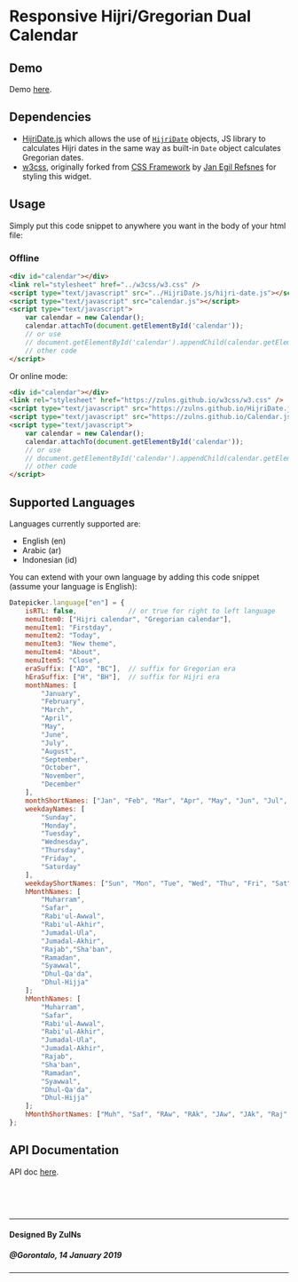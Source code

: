 # Responsive Hijri/Gregorian Dual Calendar

## Demo
Demo [here](https://zulns.github.io/Datepicker.js/).

## Dependencies
- [HijriDate.js](https://github.com/ZulNs/HijriDate.js) which allows the use of
[`HijriDate`](https://zulns.github.io/HijriDate.js/hijri-date-api-doc.html) objects, JS library to calculates Hijri dates in the same way as built-in
`Date` object calculates Gregorian dates.
- [w3css](https://github.com/ZulNs/w3css), originally forked from [CSS Framework](https://github.com/JaniRefsnes/w3css) by
[Jan Egil Refsnes](https://github.com/JaniRefsnes) for styling this widget. 

## Usage
Simply put this code snippet to anywhere you want in the body of your html file:

### Offline

```html
<div id="calendar"></div>
<link rel="stylesheet" href="../w3css/w3.css" />
<script type="text/javascript" src="../HijriDate.js/hijri-date.js"></script>
<script type="text/javascript" src="calendar.js"></script>
<script type="text/javascript">
    var calendar = new Calendar();
    calendar.attachTo(document.getElementById('calendar'));
    // or use
    // document.getElementById('calendar').appendChild(calendar.getElement());
    // other code
</script>
```

Or online mode:

```html
<div id="calendar"></div>
<link rel="stylesheet" href="https://zulns.github.io/w3css/w3.css" />
<script type="text/javascript" src="https://zulns.github.io/HijriDate.js/hijri-date.js"></script>
<script type="text/javascript" src="https://zulns.github.io/Calendar.js/calendar.js"></script>
<script type="text/javascript">
    var calendar = new Calendar();
    calendar.attachTo(document.getElementById('calendar'));
    // or use
    // document.getElementById('calendar').appendChild(calendar.getElement());
    // other code
</script>
```

## Supported Languages
Languages currently supported are:
- English (en)
- Arabic (ar)
- Indonesian (id)

You can extend with your own language by adding this code snippet (assume your language is English):

```javascript
Datepicker.language["en"] = {
    isRTL: false,             // or true for right to left language
    menuItem0: ["Hijri calendar", "Gregorian calendar"],
    menuItem1: "Firstday",
    menuItem2: "Today",
    menuItem3: "New theme",
    menuItem4: "About",
    menuItem5: "Close",
    eraSuffix: ["AD", "BC"],  // suffix for Gregorian era
    hEraSuffix: ["H", "BH"],  // suffix for Hijri era
    monthNames: [
        "January",
        "February",
        "March",
        "April",
        "May",
        "June",
        "July",
        "August",
        "September",
        "October",
        "November",
        "December"
    ],
    monthShortNames: ["Jan", "Feb", "Mar", "Apr", "May", "Jun", "Jul", "Aug", "Sep", "Oct", "Nov", "Dec"],
    weekdayNames: [
        "Sunday",
        "Monday",
        "Tuesday",
        "Wednesday",
        "Thursday",
        "Friday",
        "Saturday"
    ],
    weekdayShortNames: ["Sun", "Mon", "Tue", "Wed", "Thu", "Fri", "Sat"],
    hMonthNames: [
        "Muharram",
        "Safar",
        "Rabi'ul-Awwal",
        "Rabi'ul-Akhir",
        "Jumadal-Ula",
        "Jumadal-Akhir",
        "Rajab","Sha'ban",
        "Ramadan",
        "Syawwal",
        "Dhul-Qa'da",
        "Dhul-Hijja"
    ];
    hMonthNames: [
        "Muharram",
        "Safar",
        "Rabi'ul-Awwal",
        "Rabi'ul-Akhir",
        "Jumadal-Ula",
        "Jumadal-Akhir",
        "Rajab",
        "Sha'ban",
        "Ramadan",
        "Syawwal",
        "Dhul-Qa'da",
        "Dhul-Hijja"
    ];
    hMonthShortNames: ["Muh", "Saf", "RAw", "RAk", "JAw", "JAk", "Raj", "Sha", "Ram", "Sya", "DhQ", "DhH"];
};
```

## API Documentation
API doc [here](calendar-api-doc.md).

&nbsp;

&nbsp;

---
#### Designed By ZulNs
##### @Gorontalo, 14 January 2019
---
